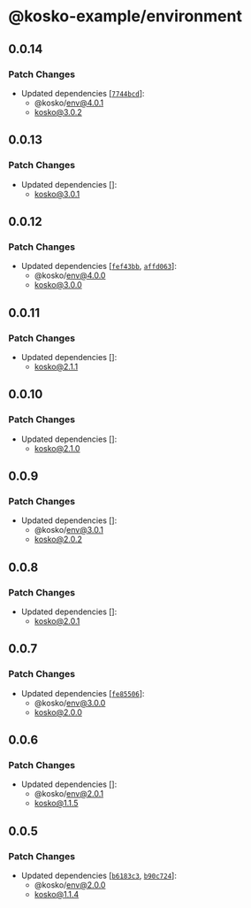 # @kosko-example/environment

## 0.0.14

### Patch Changes

- Updated dependencies [[`7744bcd`](https://github.com/tommy351/kosko/commit/7744bcdb86bbfff60350638fe27d89781a6714f7)]:
  - @kosko/env@4.0.1
  - kosko@3.0.2

## 0.0.13

### Patch Changes

- Updated dependencies []:
  - kosko@3.0.1

## 0.0.12

### Patch Changes

- Updated dependencies [[`fef43bb`](https://github.com/tommy351/kosko/commit/fef43bbde55c5c2c48b0a81c71014513e83a7ad2), [`affd063`](https://github.com/tommy351/kosko/commit/affd0632bc31033864cbc49620bee870d46437c8)]:
  - @kosko/env@4.0.0
  - kosko@3.0.0

## 0.0.11

### Patch Changes

- Updated dependencies []:
  - kosko@2.1.1

## 0.0.10

### Patch Changes

- Updated dependencies []:
  - kosko@2.1.0

## 0.0.9

### Patch Changes

- Updated dependencies []:
  - @kosko/env@3.0.1
  - kosko@2.0.2

## 0.0.8

### Patch Changes

- Updated dependencies []:
  - kosko@2.0.1

## 0.0.7

### Patch Changes

- Updated dependencies [[`fe85506`](https://github.com/tommy351/kosko/commit/fe8550688d7fe53f006bb64b8dd925348facef04)]:
  - @kosko/env@3.0.0
  - kosko@2.0.0

## 0.0.6

### Patch Changes

- Updated dependencies []:
  - @kosko/env@2.0.1
  - kosko@1.1.5

## 0.0.5

### Patch Changes

- Updated dependencies [[`b6183c3`](https://github.com/tommy351/kosko/commit/b6183c3781ab3f1f1d21de8fbd21e5ef0ca37e17), [`b90c724`](https://github.com/tommy351/kosko/commit/b90c724754ee8b7bd6e4e99e037b28a89f71ddb3)]:
  - @kosko/env@2.0.0
  - kosko@1.1.4
